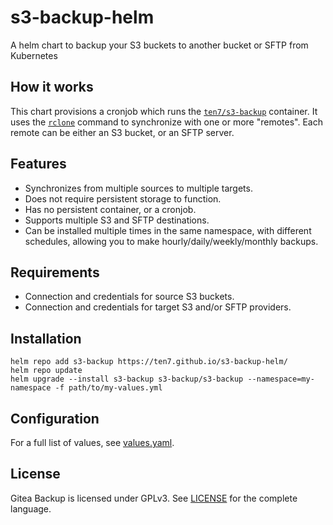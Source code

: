 # s3-backup-helm

A helm chart to backup your S3 buckets to another bucket or SFTP from Kubernetes

## How it works

This chart provisions a cronjob which runs the [`ten7/s3-backup`](https://hub.docker.com/repository/docker/ten7/s3-backup) container. It uses the [`rclone`](https://rclone.org/) command to synchronize with one or more "remotes". Each remote can be either an S3 bucket, or an SFTP server.

## Features

* Synchronizes from multiple sources to multiple targets.
* Does not require persistent storage to function.
* Has no persistent container, or a cronjob.
* Supports multiple S3 and SFTP destinations.
* Can be installed multiple times in the same namespace, with different schedules, allowing you to make hourly/daily/weekly/monthly backups.

## Requirements

* Connection and credentials for source S3 buckets.
* Connection and credentials for target S3 and/or SFTP providers.

## Installation

```shell
helm repo add s3-backup https://ten7.github.io/s3-backup-helm/
helm repo update
helm upgrade --install s3-backup s3-backup/s3-backup --namespace=my-namespace -f path/to/my-values.yml
```

## Configuration

For a full list of values, see [values.yaml](https://raw.githubusercontent.com/ten7/s3-backup-helm/main/charts/s3-backup/values.yaml).

## License

Gitea Backup is licensed under GPLv3. See [LICENSE](https://raw.githubusercontent.com/ten7/s3-backup-helm/main/LICENSE) for the complete language.
